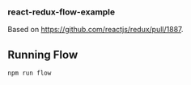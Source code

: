 ### react-redux-flow-example

Based on https://github.com/reactjs/redux/pull/1887.

## Running Flow

`npm run flow`
